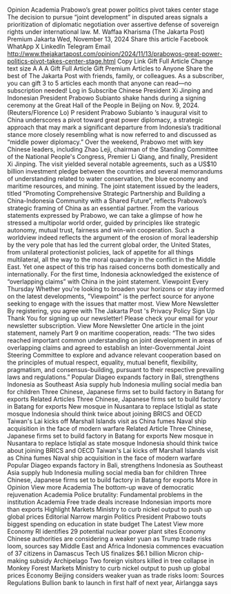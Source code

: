 # 

Opinion
Academia
Prabowo’s great power politics pivot takes center stage
The decision to pursue “joint development” in disputed areas signals a prioritization of diplomatic negotiation over assertive defense of sovereign rights under international law.
M. Waffaa Kharisma
(The Jakarta Post)
Premium
Jakarta
Wed, November 13, 2024
Share this article
Facebook
WhatApp
X
LinkedIn
Telegram
Email
http://www.thejakartapost.com/opinion/2024/11/13/prabowos-great-power-politics-pivot-takes-center-stage.html
Copy Link
Gift Full Article
Change text size
A
A
A
Gift Full Article
Gift Premium Articles
to Anyone
Share the best of The Jakarta Post with friends, family, or colleagues. As a subscriber, you can gift 3 to 5 articles each month that anyone can read—no subscription needed!
Log in
Subscribe
Chinese President Xi Jinping and Indonesian President Prabowo Subianto shake hands during a signing ceremony at the Great Hall of the People in Beijing on Nov. 9, 2024.  (Reuters/Florence Lo)
P
resident
Prabowo Subianto
’s inaugural visit to China underscores a pivot toward great power diplomacy, a strategic approach that may mark a significant departure from Indonesia’s traditional stance more closely resembling what is now referred to and discussed as “middle power diplomacy.”
Over the weekend, Prabowo met with key Chinese leaders, including Zhao Leji, chairman of the Standing Committee of the National People's Congress, Premier Li Qiang, and finally, President Xi Jinping. The visit yielded several notable agreements, such as a US$10 billion investment pledge between the countries and several memorandums of understanding related to water conservation, the blue economy and maritime resources, and mining.
The joint statement issued by the leaders, titled “Promoting Comprehensive Strategic Partnership and Building a China-Indonesia Community with a Shared Future”, reflects Prabowo’s strategic framing of China as an essential partner.
From the various statements expressed by Prabowo, we can take a glimpse of how he stressed a multipolar world order, guided by principles like strategic autonomy, mutual trust, fairness and win-win cooperation.
Such a worldview indeed reflects the argument of the erosion of moral leadership by the very pole that has led the current global order, the United States, from unilateral protectionist policies, lack of appetite for all things multilateral, all the way to the moral quandary in the conflict in the Middle East.
Yet one aspect of this trip has raised concerns both domestically and internationally. For the first time, Indonesia acknowledged the existence of “overlapping claims” with China in the joint statement.
Viewpoint
Every Thursday
Whether you're looking to broaden your horizons or stay informed on the latest developments, "Viewpoint" is the perfect source for anyone seeking to engage with the issues that matter most.
View More Newsletter
By registering, you agree with
The Jakarta Post
's
Privacy Policy
Sign Up
Thank You
for signing up our newsletter!
Please check your email for your newsletter subscription.
View More Newsletter
One article in the joint statement, namely Part 9 on maritime cooperation, reads: “The two sides reached important common understanding on joint development in areas of overlapping claims and agreed to establish an Inter-Governmental Joint Steering Committee to explore and advance relevant cooperation based on the principles of mutual respect, equality, mutual benefit, flexibility, pragmatism, and consensus-building, pursuant to their respective prevailing laws and regulations.”
Popular
Diageo expands factory in Bali, strengthens Indonesia as Southeast Asia supply hub
Indonesia mulling social media ban for children
Three Chinese, Japanese firms set to build factory in Batang for exports
Related Articles
Three Chinese, Japanese firms set to build factory in Batang for exports
New mosque in Nusantara to replace Istiqlal as state mosque
Indonesia should think twice about joining BRICS and OECD
Taiwan's Lai kicks off Marshall Islands visit as China fumes
Naval ship acquisition in the face of modern warfare
Related Article
Three Chinese, Japanese firms set to build factory in Batang for exports
New mosque in Nusantara to replace Istiqlal as state mosque
Indonesia should think twice about joining BRICS and OECD
Taiwan's Lai kicks off Marshall Islands visit as China fumes
Naval ship acquisition in the face of modern warfare
Popular
Diageo expands factory in Bali, strengthens Indonesia as Southeast Asia supply hub
Indonesia mulling social media ban for children
Three Chinese, Japanese firms set to build factory in Batang for exports
More in Opinion
View more
Academia
The bottom-up wave of democratic rejuvenation
Academia
Police brutality: Fundamental problems in the institution
Academia
Free trade deals increase Indonesian imports more than exports
Highlight
Markets
Ministry to curb nickel output to push up global prices
Editorial
Narrow margin
Politics
President Prabowo touts biggest spending on education in state budget
The Latest
View more
Economy
RI identifies 29 potential nuclear power plant sites
Economy
Chinese authorities are considering a weaker yuan as Trump trade risks loom, sources say
Middle East and Africa
Indonesia commences evacuation of 37 citizens in Damascus
Tech
US finalizes $6.1 billion Micron chip-making subsidy
Archipelago
Two foreign visitors killed in tree collapse in Monkey Forest
Markets
Ministry to curb nickel output to push up global prices
Economy
Beijing considers weaker yuan as trade risks loom: Sources
Regulations
Bullion bank to launch in first half of next year, Airlangga says